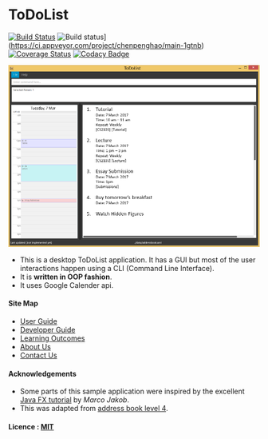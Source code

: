 # ToDoList

[![Build Status](https://CS2103JAN2017-W10-B3/main.svg?branch=master)](https://travis-ci.org/CS2103JAN2017-W10-B3/main)
![Build status](https://ci.appveyor.com/api/projects/status/4gok4a0xjexjyd3r?svg=true)](https://ci.appveyor.com/project/chenpenghao/main-1gtnb)
[![Coverage Status](https://coveralls.io/repos/github/CS2103JAN2017-W10-B3/main/badge.svg?branch=master)](https://coveralls.io/github/CS2103JAN2017-W10-B3/main?branch=master)
[![Codacy Badge](https://api.codacy.com/project/badge/Grade/ab4a8f2708d143afa2833d1e32523465)](https://www.codacy.com/app/chenpenghao/main?utm_source=github.com&amp;utm_medium=referral&amp;utm_content=CS2103JAN2017-W10-B3/main&amp;utm_campaign=Badge_Grade)

<img src="docs/images/Ui.png" width="600"><br>

* This is a desktop ToDoList application. It has a GUI but most of the user interactions happen using
  a CLI (Command Line Interface).
* It is **written in OOP fashion**.
* It uses Google Calender api.


#### Site Map
* [User Guide](docs/UserGuide.md)
* [Developer Guide](docs/DeveloperGuide.md)
* [Learning Outcomes](docs/LearningOutcomes.md)
* [About Us](docs/AboutUs.md)
* [Contact Us](docs/ContactUs.md)


#### Acknowledgements

* Some parts of this sample application were inspired by the excellent
  [Java FX tutorial](http://code.makery.ch/library/javafx-8-tutorial/) by *Marco Jakob*.
* This was adapted from [address book level 4](https://github.com/nus-cs2103-AY1617S2/addressbook-level4).

#### Licence : [MIT](LICENSE)
